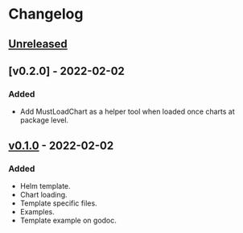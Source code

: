 # Changelog

## [Unreleased]

## [v0.2.0] - 2022-02-02

### Added

- Add MustLoadChart as a helper tool when loaded once charts at package level.

## [v0.1.0] - 2022-02-02

### Added

- Helm template.
- Chart loading.
- Template specific files.
- Examples.
- Template example on godoc.

[unreleased]: https://github.com/slok/go-helm-template/compare/v0.1.0...HEAD
[v0.1.0]: https://github.com/slok/go-helm-template/releases/tag/v0.1.0
